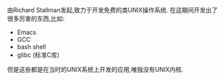 由Richard Stallman发起,致力于开发免费的类UNIX操作系统.
在这期间开发出了很多厉害的东西,比如:

- Emacs
- GCC
- bash shell
- glibc (标准C库)

但是这些都是在当时的UNIX系统上开发的应用,唯独没有UNIX内核.